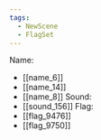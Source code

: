 ```yaml
---
tags:
  - NewScene
  - FlagSet
---
```

Name:
- [[name_6]]
- [[name_14]]
- [[name_8]]
Sound:
- [[sound_156]]
Flag:
- [[flag_9476]]
- [[flag_9750]]
